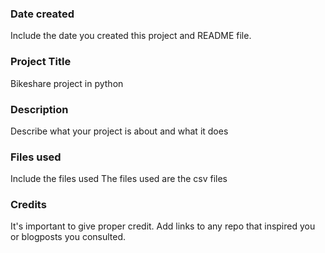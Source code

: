 ### Date created
Include the date you created this project and README file.

### Project Title
Bikeshare project in python

### Description
Describe what your project is about and what it does

### Files used
Include the files used
The files used are the csv files

### Credits
It's important to give proper credit. Add links to any repo that inspired you or blogposts you consulted.

